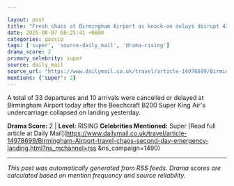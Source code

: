 ```yaml
---

layout: post
title: "Fresh chaos at Birmingham Airport as knock-on delays disrupt 43 flights today - check to see if your holiday is affected""
date: 2025-08-07 08:25:41 +0000
categories: gossip
tags: ['super', 'source-daily_mail', 'drama-rising']
drama_score: 2
primary_celebrity: super
source: daily_mail
source_url: "https://www.dailymail.co.uk/travel/article-14978699/Birmingham-Airport-travel-chaos-second-day-emergency-landing.html?ns_mchannel=rss&1490&campaign=1490""
mentions: {'super': 2}
---
```


A total of 33 departures and 10 arrivals were cancelled or delayed at Birmingham Airport today after the Beechcraft B200 Super King Air's undercarriage collapsed on landing yesterday.

**Drama Score:** 2 | **Level:** RISING **Celebrities Mentioned:** Super [Read full article at Daily Mail](https://www.dailymail.co.uk/travel/article-14978699/Birmingham-Airport-travel-chaos-second-day-emergency-landing.html?ns_mchannel=rss &ns_campaign=1490)

---

*This post was automatically generated from RSS feeds. Drama scores are calculated based on mention frequency and source reliability.*